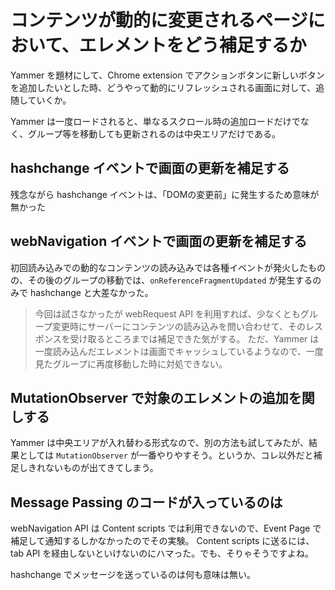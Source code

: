 # コンテンツが動的に変更されるページにおいて、エレメントをどう補足するか

Yammer を題材にして、Chrome extension でアクションボタンに新しいボタンを追加したいとした時、どうやって動的にリフレッシュされる画面に対して、追随していくか。

Yammer は一度ロードされると、単なるスクロール時の追加ロードだけでなく、グループ等を移動しても更新されるのは中央エリアだけである。

## hashchange イベントで画面の更新を補足する

残念ながら hashchange イベントは、「DOMの変更前」に発生するため意味が無かった

## webNavigation イベントで画面の更新を補足する

初回読み込みでの動的なコンテンツの読み込みでは各種イベントが発火したものの、その後のグループの移動では、`onReferenceFragmentUpdated` が発生するのみで hashchange と大差なかった。

> 今回は試さなかったが webRequest API を利用すれば、少なくともグループ変更時にサーバーにコンテンツの読み込みを問い合わせて、そのレスポンスを受け取るところまでは補足できた気がする。
> ただ、Yammer は一度読み込んだエレメントは画面でキャッシュしているようなので、一度見たグループに再度移動した時に対処できない。

## MutationObserver で対象のエレメントの追加を関しする

Yammer は中央エリアが入れ替わる形式なので、別の方法も試してみたが、結果としては `MutationObserver` が一番やりやすそう。というか、コレ以外だと補足しきれないものが出てきてしまう。

## Message Passing のコードが入っているのは

webNavigation API は Content scripts では利用できないので、Event Page で補足して通知するしかなかったのでその実験。
Content scripts に送るには、tab API を経由しないといけないのにハマった。でも、そりゃそうですよね。

hashchange でメッセージを送っているのは何も意味は無い。
